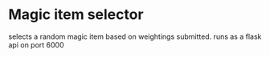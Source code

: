 # Magic item selector

selects a random magic item based on weightings submitted.
runs as a flask api on port 6000